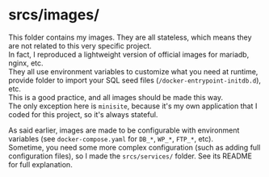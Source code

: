 # srcs/images/

This folder contains my images. They are all stateless, which means they are not related to this very specific project.  
In fact, I reproduced a lightweight version of official images for mariadb, nginx, etc.  
They all use environment variables to customize what you need at runtime, provide folder to import your SQL seed files (`/docker-entrypoint-initdb.d`), etc.  
This is a good practice, and all images should be made this way.  
The only exception here is `minisite`, because it's my own application that I coded for this project, so it's always stateful.

As said earlier, images are made to be configurable with environment variables (see `docker-compose.yaml` for `DB_*`, `WP_*`, `FTP_*`, etc).  
Sometime, you need some more complex configuration (such as adding full configuration files), so I made the `srcs/services/` folder. See its README for full explanation.
